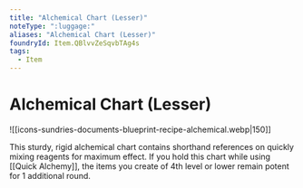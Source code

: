 ```yaml
---
title: "Alchemical Chart (Lesser)"
noteType: ":luggage:"
aliases: "Alchemical Chart (Lesser)"
foundryId: Item.QBlvvZeSqvbTAg4s
tags:
  - Item
---
```


# Alchemical Chart (Lesser)
![[icons-sundries-documents-blueprint-recipe-alchemical.webp|150]]

This sturdy, rigid alchemical chart contains shorthand references on quickly mixing reagents for maximum effect. If you hold this chart while using [[Quick Alchemy]], the items you create of 4th level or lower remain potent for 1 additional round.
